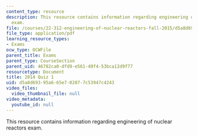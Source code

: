 ```yaml
---
content_type: resource
description: This resource contains information regarding engineering of nuclear reactors
  exam.
file: /courses/22-312-engineering-of-nuclear-reactors-fall-2015/d5a8d69395a665e702077c53947c4243_MIT22_312F15_quiz1_2014.pdf
file_type: application/pdf
learning_resource_types:
- Exams
ocw_type: OCWFile
parent_title: Exams
parent_type: CourseSection
parent_uid: 46782ca0-dfd9-e561-49f4-53bca12d9f77
resourcetype: Document
title: 2014 Quiz 1
uid: d5a8d693-95a6-65e7-0207-7c53947c4243
video_files:
  video_thumbnail_file: null
video_metadata:
  youtube_id: null
---
```

This resource contains information regarding engineering of nuclear reactors exam.

